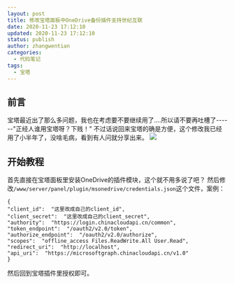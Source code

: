 ```yaml
---
layout: post
title: 修改宝塔面板中OneDrive备份插件支持世纪互联
date: 2020-11-23 17:12:10
updated: 2020-11-23 17:12:10
status: publish
author: zhangwentian
categories: 
  - 代码笔记
tags: 
  - 宝塔
---
```



前言
--

宝塔最近出了那么多问题，我也在考虑要不要继续用了....所以请不要再吐槽了------"正经人谁用宝塔呀？下贱！"
不过话说回来宝塔的确是方便，这个修改我已经用了小半年了，没啥毛病，看到有人问就分享出来。
[![](https://cdn-liujason.cloud.ac.cn/wp-content/uploads/2020112216505629-300x218.png)](https://cdn-liujason.cloud.ac.cn/wp-content/uploads/2020112216505629.png)

开始教程
----

首先直接在宝塔面板里安装OneDrive的插件模块，这个就不用多说了吧？
然后修改`/www/server/panel/plugin/msonedrive/credentials.json`这个文件，案例：

    {
    "client_id":  "这里改成自己的client_id",
    "client_secret":  "这里改成自己的client_secret",
    "authority":  "https://login.chinacloudapi.cn/common",
    "token_endpoint":  "/oauth2/v2.0/token",
    "authorize_endpoint":  "/oauth2/v2.0/authorize",
    "scopes":  "offline_access Files.ReadWrite.All User.Read",
    "redirect_uri":  "http://localhost",
    "api_uri":  "https://microsoftgraph.chinacloudapi.cn/v1.0"
    }

然后回到宝塔插件里授权即可。

